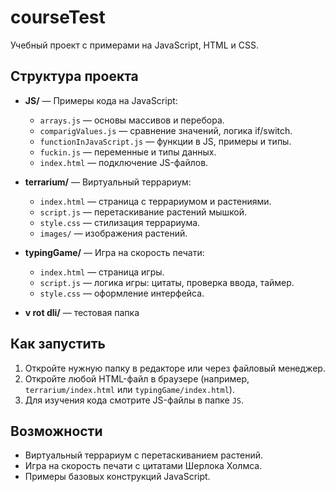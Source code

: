 # courseTest

Учебный проект с примерами на JavaScript, HTML и CSS.

## Структура проекта

- **JS/** — Примеры кода на JavaScript:
  - `arrays.js` — основы массивов и перебора.
  - `comparigValues.js` — сравнение значений, логика if/switch.
  - `functionInJavaScript.js` — функции в JS, примеры и типы.
  - `fuckin.js` — переменные и типы данных.
  - `index.html` — подключение JS-файлов.

- **terrarium/** — Виртуальный террариум:
  - `index.html` — страница с террариумом и растениями.
  - `script.js` — перетаскивание растений мышкой.
  - `style.css` — стилизация террариума.
  - `images/` — изображения растений.

- **typingGame/** — Игра на скорость печати:
  - `index.html` — страница игры.
  - `script.js` — логика игры: цитаты, проверка ввода, таймер.
  - `style.css` — оформление интерфейса.

- **v rot dli/** — тестовая папка

## Как запустить

1. Откройте нужную папку в редакторе или через файловый менеджер.
2. Откройте любой HTML-файл в браузере (например, `terrarium/index.html` или `typingGame/index.html`).
3. Для изучения кода смотрите JS-файлы в папке `JS`.

## Возможности

- Виртуальный террариум с перетаскиванием растений.
- Игра на скорость печати с цитатами Шерлока Холмса.
- Примеры базовых конструкций JavaScript.

